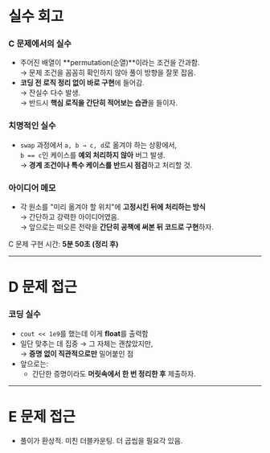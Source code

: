 # 실수 회고

### C 문제에서의 실수
- 주어진 배열이 **permutation(순열)**이라는 조건을 간과함.  
  → 문제 조건을 꼼꼼히 확인하지 않아 풀이 방향을 잘못 잡음.
- **코딩 전 로직 정리 없이 바로 구현**에 들어감.  
  → 잔실수 다수 발생.  
  → 반드시 **핵심 로직을 간단히 적어보는 습관**을 들이자.

### 치명적인 실수
- `swap` 과정에서 `a, b → c, d`로 옮겨야 하는 상황에서,  
  `b == c`인 케이스를 **예외 처리하지 않아** 버그 발생.  
  → **경계 조건이나 특수 케이스를 반드시 점검**하고 처리할 것.

### 아이디어 메모
- 각 원소를 "미리 옮겨야 할 위치"에 **고정시킨 뒤에 처리하는 방식**  
  → 간단하고 강력한 아이디어였음.  
  → 앞으로는 떠오른 전략을 **간단히 공책에 써본 뒤 코드로 구현**하자.

C 문제 구현 시간: **5분 50초 (정리 후)**

---

# D 문제 접근

### 코딩 실수 
- `cout << 1e9`를 했는데 이게 **float**를 출력함
- 일단 맞추는 데 집중 → 그 자체는 괜찮았지만,  
  → **증명 없이 직관적으로만** 밀어붙인 점
- 앞으로는:
  - 간단한 증명이라도 **머릿속에서 한 번 정리한 후** 제출하자.

--- 

# E 문제 접근 

- 풀이가 환상적. 미친 더블카운팅. 더 곱씹을 필요각 있음. 
